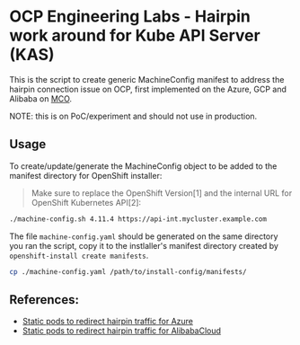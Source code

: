 # OCP Engineering Labs - Hairpin work around for Kube API Server (KAS)

This is the script to create generic MachineConfig manifest to address the hairpin connection issue on OCP, first implemented on the Azure, GCP and Alibaba on [MCO](https://github.com/openshift/machine-config-operator/blob/master/templates/master/00-master/).

NOTE: this is on PoC/experiment and should not use in production.

## Usage

To create/update/generate the MachineConfig object to be added to the manifest directory for OpenShift installer:

> Make sure to replace the OpenShift Version[1] and the internal URL for OpenShift Kubernetes API[2]:

```bash
./machine-config.sh 4.11.4 https://api-int.mycluster.example.com
```

The file `machine-config.yaml` should be generated on the same directory you ran the script, copy it to the instlaller's manifest directory created by `openshift-install create manifests`.

```bash
cp ./machine-config.yaml /path/to/install-config/manifests/
```

## References:

- [Static pods to redirect hairpin traffic for Azure](https://github.com/openshift/machine-config-operator/blob/master/templates/master/00-master/azure/files/opt-libexec-openshift-azure-routes-sh.yaml)
- [Static pods to redirect hairpin traffic for AlibabaCloud](https://github.com/openshift/machine-config-operator/tree/master/templates/master/00-master/alibabacloud)
